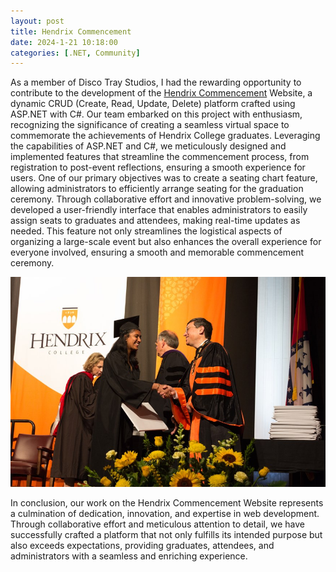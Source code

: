 ```yaml
---
layout: post
title: Hendrix Commencement
date: 2024-1-21 10:18:00
categories: [.NET, Community]
---
```


As a member of Disco Tray Studios, I had the rewarding opportunity to contribute to the development of the [Hendrix Commencement](https://github.com/DiscoTrayStudios/CommencementSeating) Website, a dynamic CRUD (Create, Read, Update, Delete) platform crafted using ASP.NET with C#. Our team embarked on this project with enthusiasm, recognizing the significance of creating a seamless virtual space to commemorate the achievements of Hendrix College graduates. Leveraging the capabilities of ASP.NET and C#, we meticulously designed and implemented features that streamline the commencement process, from registration to post-event reflections, ensuring a smooth experience for users. One of our primary objectives was to create a seating chart feature, allowing administrators to efficiently arrange seating for the graduation ceremony. Through collaborative effort and innovative problem-solving, we developed a user-friendly interface that enables administrators to easily assign seats to graduates and attendees, making real-time updates as needed. This feature not only streamlines the logistical aspects of organizing a large-scale event but also enhances the overall experience for everyone involved, ensuring a smooth and memorable commencement ceremony.

![a photo of graduation](/screenshots/HendrixGrad.jpg)

In conclusion, our work on the Hendrix Commencement Website represents a culmination of dedication, innovation, and expertise in web development. Through collaborative effort and meticulous attention to detail, we have successfully crafted a platform that not only fulfills its intended purpose but also exceeds expectations, providing graduates, attendees, and administrators with a seamless and enriching experience.